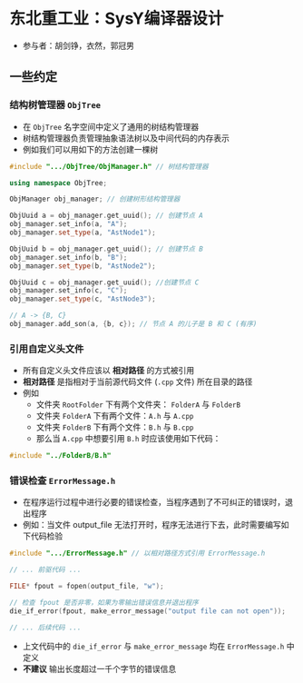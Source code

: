 # 东北重工业：SysY编译器设计

- 参与者：胡剑铮，衣然，郭冠男

## 一些约定

### 结构树管理器 `ObjTree`

- 在 `ObjTree` 名字空间中定义了通用的树结构管理器
- 树结构管理器负责管理抽象语法树以及中间代码的内存表示
- 例如我们可以用如下的方法创建一棵树

```cpp
#include ".../ObjTree/ObjManager.h" // 树结构管理器

using namespace ObjTree;

ObjManager obj_manager; // 创建树形结构管理器

ObjUuid a = obj_manager.get_uuid(); // 创建节点 A
obj_manager.set_info(a, "A");
obj_manager.set_type(a, "AstNode1");

ObjUuid b = obj_manager.get_uuid(); // 创建节点 B
obj_manager.set_info(b, "B");
obj_manager.set_type(b, "AstNode2");

ObjUuid c = obj_manager.get_uuid(); //创建节点 C
obj_manager.set_info(c, "C");
obj_manager.set_type(c, "AstNode3");

// A -> {B, C}
obj_manager.add_son(a, {b, c}); // 节点 A 的儿子是 B 和 C (有序)
```

### 引用自定义头文件

- 所有自定义头文件应该以 **相对路径** 的方式被引用
- **相对路径** 是指相对于当前源代码文件 (`.cpp` 文件) 所在目录的路径
- 例如
    - 文件夹 `RootFolder` 下有两个文件夹： `FolderA` 与 `FolderB`
    - 文件夹 `FolderA` 下有两个文件：`A.h` 与 `A.cpp`
    - 文件夹 `FolderB` 下有两个文件：`B.h` 与 `B.cpp`
    - 那么当 `A.cpp` 中想要引用 `B.h` 时应该使用如下代码：

```cpp
#include "../FolderB/B.h"
```

### 错误检查 `ErrorMessage.h`

- 在程序运行过程中进行必要的错误检查，当程序遇到了不可纠正的错误时，退出程序
- 例如：当文件 output_file 无法打开时，程序无法进行下去，此时需要编写如下代码检验

```cpp
#include ".../ErrorMessage.h" // 以相对路径方式引用 ErrorMessage.h

// ... 前驱代码 ...

FILE* fpout = fopen(output_file, "w");

// 检查 fpout 是否非零，如果为零输出错误信息并退出程序
die_if_error(fpout, make_error_message("output file can not open"));

// ... 后续代码 ...
```
- 上文代码中的 `die_if_error` 与 `make_error_message` 均在 `ErrorMessage.h` 中定义
- **不建议** 输出长度超过一千个字节的错误信息
